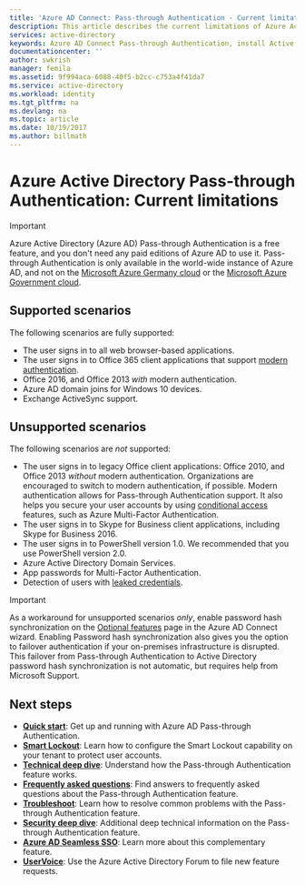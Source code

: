 ```yaml
---
title: 'Azure AD Connect: Pass-through Authentication - Current limitations | Microsoft Docs'
description: This article describes the current limitations of Azure Active Directory (Azure AD) Pass-through Authentication
services: active-directory
keywords: Azure AD Connect Pass-through Authentication, install Active Directory, required components for Azure AD, SSO, Single Sign-on
documentationcenter: ''
author: swkrish
manager: femila
ms.assetid: 9f994aca-6088-40f5-b2cc-c753a4f41da7
ms.service: active-directory
ms.workload: identity
ms.tgt_pltfrm: na
ms.devlang: na
ms.topic: article
ms.date: 10/19/2017
ms.author: billmath
---
```


# Azure Active Directory Pass-through Authentication: Current limitations

>[!IMPORTANT]
>Azure Active Directory (Azure AD) Pass-through Authentication is a free feature, and you don't need any paid editions of Azure AD to use it. Pass-through Authentication is only available in the world-wide instance of Azure AD, and not on the [Microsoft Azure Germany cloud](http://www.microsoft.de/cloud-deutschland) or the [Microsoft Azure Government cloud](https://azure.microsoft.com/features/gov/).

## Supported scenarios

The following scenarios are fully supported:

- The user signs in to all web browser-based applications.
- The user signs in to Office 365 client applications that support [modern authentication](https://aka.ms/modernauthga).
- Office 2016, and Office 2013 _with_ modern authentication.
- Azure AD domain joins for Windows 10 devices.
- Exchange ActiveSync support.

## Unsupported scenarios

The following scenarios are _not_ supported:

- The user signs in to legacy Office client applications: Office 2010, and Office 2013 _without_ modern authentication. Organizations are encouraged to switch to modern authentication, if possible. Modern authentication allows for Pass-through Authentication support. It also helps you secure your user accounts by using [conditional access](../active-directory-conditional-access-azure-portal.md) features, such as Azure Multi-Factor Authentication.
- The user signs in to Skype for Business client applications, including Skype for Business 2016.
- The user signs in to PowerShell version 1.0. We recommended that you use PowerShell version 2.0.
- Azure Active Directory Domain Services.
- App passwords for Multi-Factor Authentication.
- Detection of users with [leaked credentials](../active-directory-reporting-risk-events.md#leaked-credentials).

>[!IMPORTANT]
>As a workaround for unsupported scenarios _only_, enable password hash synchronization on the [Optional features](active-directory-aadconnect-get-started-custom.md#optional-features) page in the Azure AD Connect wizard. Enabling Password hash synchronization also gives you the option to failover authentication if your on-premises infrastructure is disrupted. This failover from Pass-through Authentication to Active Directory password hash synchronization is not automatic, but requires help from Microsoft Support.

## Next steps
- [**Quick start**](active-directory-aadconnect-pass-through-authentication-quick-start.md): Get up and running with Azure AD Pass-through Authentication.
- [**Smart Lockout**](active-directory-aadconnect-pass-through-authentication-smart-lockout.md): Learn how to configure the Smart Lockout capability on your tenant to protect user accounts.
- [**Technical deep dive**](active-directory-aadconnect-pass-through-authentication-how-it-works.md): Understand how the Pass-through Authentication feature works.
- [**Frequently asked questions**](active-directory-aadconnect-pass-through-authentication-faq.md): Find answers to frequently asked questions about the Pass-through Authentication feature.
- [**Troubleshoot**](active-directory-aadconnect-troubleshoot-pass-through-authentication.md): Learn how to resolve common problems with the Pass-through Authentication feature.
- [**Security deep dive**](active-directory-aadconnect-pass-through-authentication-security-deep-dive.md): Additional deep technical information on the Pass-through Authentication feature.
- [**Azure AD Seamless SSO**](active-directory-aadconnect-sso.md): Learn more about this complementary feature.
- [**UserVoice**](https://feedback.azure.com/forums/169401-azure-active-directory/category/160611-directory-synchronization-aad-connect): Use the Azure Active Directory Forum to file new feature requests.

